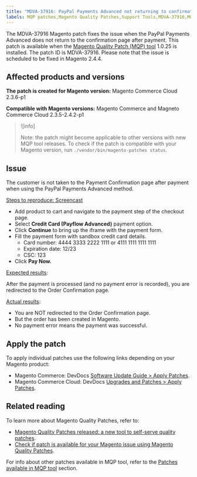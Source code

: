 ```yaml
---
title: "MDVA-37916: PayPal Payments Advanced not returning to confirmation page"
labels: MQP patches,Magento Quality Patches,Support Tools,MDVA-37916,MQP fixes,Magento Commerce,Magento Commerce Cloud,MQP 1.0.25,2.3.5-p1,2.3.5-p2, 2.4.0, 2.3.6, 2.4.0-p1, 2.4.1, 2.3.6-p1, 2.4.1-p1,
---
```


The MDVA-37916 Magento patch fixes the issue when the PayPal Payments Advanced does not return to the confirmation page after payment. This patch is available when the [Magento Quality Patch (MQP) tool](https://devdocs.magento.com/guides/v2.4/comp-mgr/patching.html#mqp) 1.0.25 is installed. The patch ID is MDVA-37916. Please note that the issue is scheduled to be fixed in Magento 2.4.4.

## Affected products and versions

**The patch is created for Magento version:**
Magento Commerce Cloud 2.3.6-p1

**Compatible with Magento versions:**
Magento Commerce and Magneto Commerce Cloud 2.3.5-2.4.2-p1

>![info]
>
>Note: the patch might become applicable to other versions with new MQP tool releases. To check if the patch is compatible with your Magento version, run `./vendor/bin/magento-patches status`.

## Issue

The customer is not taken to the Payment Confirmation page after payment when using the PayPal Payments Advanced method.

<ins>Steps to reproduce: [Screencast](https://assets.adobe.com/public/025d479b-5796-4772-6f3d-adc86306a799)</ins>

* Add product to cart and navigate to the payment step of the checkout page.
* Select **Credit Card (Payflow Advanced)** payment option.
* Click **Continue** to bring up the iframe with the payment form.
* Fill the payment form with sandbox credit card details.
    * Card number: 4444 3333 2222 1111 or 4111 1111 1111 1111
    * Expiration date: 12/23
    * CSC: 123
* Click **Pay Now.**

<ins>Expected results</ins>:  

After the payment is processed (and no payment error is recorded), you are redirected to the Order Confirmation page.

<ins>Actual results</ins>:

* You are NOT redirected to the Order Confirmation page.
* But the order has been created in Magento.
* No payment error means the payment was successful.

## Apply the patch

To apply individual patches use the following links depending on your Magento product:

* Magento Commerce: DevDocs [Software Update Guide > Apply Patches](https://devdocs.magento.com/guides/v2.4/comp-mgr/patching/mqp.html).
* Magento Commerce Cloud: DevDocs [Upgrades and Patches > Apply Patches](https://devdocs.magento.com/cloud/project/project-patch.html).

## Related reading

To learn more about Magento Quality Patches, refer to:

* [Magento Quality Patches released: a new tool to self-serve quality patches](https://support.magento.com/hc/en-us/articles/360047139492).
* [Check if patch is available for your Magento issue using Magento Quality Patches](https://support.magento.com/hc/en-us/articles/360047125252).

For info about other patches available in MQP tool, refer to the [Patches available in MQP tool](https://support.magento.com/hc/en-us/sections/360010506631-Patches-available-in-MQP-tool-) section.
